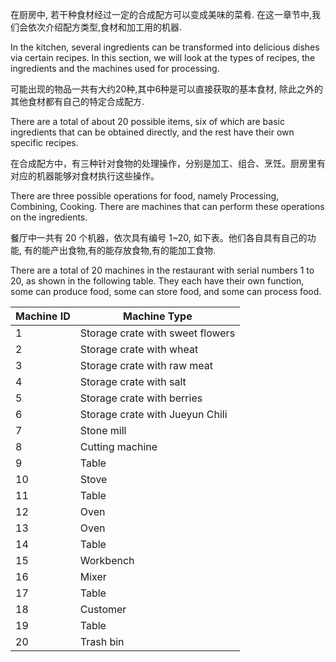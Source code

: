 在厨房中, 若干种食材经过一定的合成配方可以变成美味的菜肴.
在这一章节中,我们会依次介绍配方类型,食材和加工用的机器.

In the kitchen, several ingredients can be transformed into delicious dishes via certain recipes.
In this section, we will look at the types of recipes, the ingredients and the machines used for processing.

可能出现的物品一共有大约20种,其中6种是可以直接获取的基本食材, 除此之外的其他食材都有自己的特定合成配方.

There are a total of about 20 possible items, six of which are basic ingredients that can be obtained directly, and the rest have their own specific recipes.

在合成配方中，有三种针对食物的处理操作，分别是加工、组合、烹饪。厨房里有对应的机器能够对食材执行这些操作。

There are three possible operations for food, namely Processing, Combining, Cooking. There are machines that can perform these operations on the ingredients.


餐厅中一共有 20 个机器，依次具有编号 1~20, 如下表。他们各自具有自己的功能, 有的能产出食物,有的能存放食物,有的能加工食物.

There are a total of 20 machines in the restaurant with serial numbers 1 to 20, as shown in the following table. They each have their own function, some can produce food, some can store food, and some can process food.

|Machine ID|	Machine Type|
|------|------|
|1	|Storage crate with sweet flowers|
|2	|Storage crate with wheat|
|3	|Storage crate with raw meat|
|4	|Storage crate with salt|
|5	|Storage crate with berries|
|6	|Storage crate with Jueyun Chili|
|7	|Stone mill|
|8	|Cutting machine|
|9	|Table|
|10	|Stove|
|11	|Table|
|12	|Oven|
|13	|Oven|
|14	|Table|
|15	|Workbench|
|16	|Mixer|
|17	|Table|
|18	|Customer|
|19	|Table|
|20	|Trash bin|


